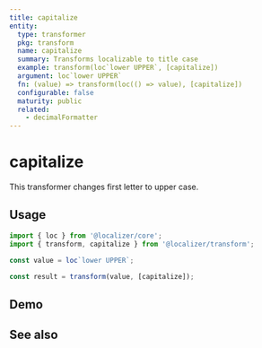 ```yaml
---
title: capitalize
entity:
  type: transformer
  pkg: transform
  name: capitalize
  summary: Transforms localizable to title case
  example: transform(loc`lower UPPER`, [capitalize])
  argument: loc`lower UPPER`
  fn: (value) => transform(loc(() => value), [capitalize])
  configurable: false
  maturity: public
  related:
    - decimalFormatter
---
```


# capitalize <Package name="transform"/>

This transformer changes first letter to upper case.

## Usage

```typescript twoslash
import { loc } from '@localizer/core';
import { transform, capitalize } from '@localizer/transform';

const value = loc`lower UPPER`;

const result = transform(value, [capitalize]);
```

## Demo

<script setup>
  import { ref, computed } from 'vue';
  import { NFormItem } from 'naive-ui/es/form';
  import { NInput } from 'naive-ui/es/input';

  const value = ref('lower UPPER');
</script>

<EntityDemo :args="[value]">
  <NFormItem label="Value">
    <NInput v-model:value="value" type="text" />
  </NFormItem>

</EntityDemo>

## See also

<Entities />
